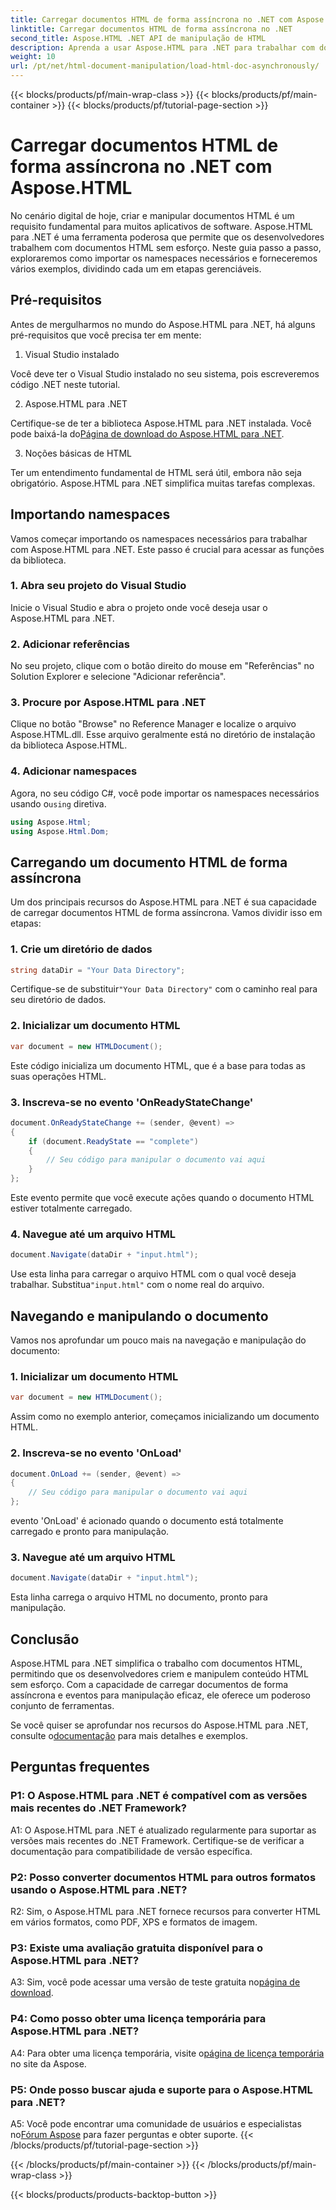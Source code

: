 ```yaml
---
title: Carregar documentos HTML de forma assíncrona no .NET com Aspose.HTML
linktitle: Carregar documentos HTML de forma assíncrona no .NET
second_title: Aspose.HTML .NET API de manipulação de HTML
description: Aprenda a usar Aspose.HTML para .NET para trabalhar com documentos HTML. Guia passo a passo com exemplos e FAQs para desenvolvedores.
weight: 10
url: /pt/net/html-document-manipulation/load-html-doc-asynchronously/
---
```


{{< blocks/products/pf/main-wrap-class >}}
{{< blocks/products/pf/main-container >}}
{{< blocks/products/pf/tutorial-page-section >}}

# Carregar documentos HTML de forma assíncrona no .NET com Aspose.HTML


No cenário digital de hoje, criar e manipular documentos HTML é um requisito fundamental para muitos aplicativos de software. Aspose.HTML para .NET é uma ferramenta poderosa que permite que os desenvolvedores trabalhem com documentos HTML sem esforço. Neste guia passo a passo, exploraremos como importar os namespaces necessários e forneceremos vários exemplos, dividindo cada um em etapas gerenciáveis.

## Pré-requisitos

Antes de mergulharmos no mundo do Aspose.HTML para .NET, há alguns pré-requisitos que você precisa ter em mente:

1. Visual Studio instalado

Você deve ter o Visual Studio instalado no seu sistema, pois escreveremos código .NET neste tutorial.

2. Aspose.HTML para .NET

 Certifique-se de ter a biblioteca Aspose.HTML para .NET instalada. Você pode baixá-la do[Página de download do Aspose.HTML para .NET](https://releases.aspose.com/html/net/).

3. Noções básicas de HTML

Ter um entendimento fundamental de HTML será útil, embora não seja obrigatório. Aspose.HTML para .NET simplifica muitas tarefas complexas.

## Importando namespaces

Vamos começar importando os namespaces necessários para trabalhar com Aspose.HTML para .NET. Este passo é crucial para acessar as funções da biblioteca.

### 1. Abra seu projeto do Visual Studio

Inicie o Visual Studio e abra o projeto onde você deseja usar o Aspose.HTML para .NET.

### 2. Adicionar referências

No seu projeto, clique com o botão direito do mouse em "Referências" no Solution Explorer e selecione "Adicionar referência".

### 3. Procure por Aspose.HTML para .NET

Clique no botão "Browse" no Reference Manager e localize o arquivo Aspose.HTML.dll. Esse arquivo geralmente está no diretório de instalação da biblioteca Aspose.HTML.

### 4. Adicionar namespaces

 Agora, no seu código C#, você pode importar os namespaces necessários usando o`using` diretiva.

```csharp
using Aspose.Html;
using Aspose.Html.Dom;
```

## Carregando um documento HTML de forma assíncrona

Um dos principais recursos do Aspose.HTML para .NET é sua capacidade de carregar documentos HTML de forma assíncrona. Vamos dividir isso em etapas:

### 1. Crie um diretório de dados

```csharp
string dataDir = "Your Data Directory";
```

 Certifique-se de substituir`"Your Data Directory"` com o caminho real para seu diretório de dados.

### 2. Inicializar um documento HTML

```csharp
var document = new HTMLDocument();
```

Este código inicializa um documento HTML, que é a base para todas as suas operações HTML.

### 3. Inscreva-se no evento 'OnReadyStateChange'

```csharp
document.OnReadyStateChange += (sender, @event) =>
{
    if (document.ReadyState == "complete")
    {
        // Seu código para manipular o documento vai aqui
    }
};
```

Este evento permite que você execute ações quando o documento HTML estiver totalmente carregado.

### 4. Navegue até um arquivo HTML

```csharp
document.Navigate(dataDir + "input.html");
```

 Use esta linha para carregar o arquivo HTML com o qual você deseja trabalhar. Substitua`"input.html"` com o nome real do arquivo.

## Navegando e manipulando o documento

Vamos nos aprofundar um pouco mais na navegação e manipulação do documento:

### 1. Inicializar um documento HTML

```csharp
var document = new HTMLDocument();
```

Assim como no exemplo anterior, começamos inicializando um documento HTML.

### 2. Inscreva-se no evento 'OnLoad'

```csharp
document.OnLoad += (sender, @event) =>
{
    // Seu código para manipular o documento vai aqui
};
```

evento 'OnLoad' é acionado quando o documento está totalmente carregado e pronto para manipulação.

### 3. Navegue até um arquivo HTML

```csharp
document.Navigate(dataDir + "input.html");
```

Esta linha carrega o arquivo HTML no documento, pronto para manipulação.

## Conclusão

Aspose.HTML para .NET simplifica o trabalho com documentos HTML, permitindo que os desenvolvedores criem e manipulem conteúdo HTML sem esforço. Com a capacidade de carregar documentos de forma assíncrona e eventos para manipulação eficaz, ele oferece um poderoso conjunto de ferramentas.

 Se você quiser se aprofundar nos recursos do Aspose.HTML para .NET, consulte o[documentação](https://reference.aspose.com/html/net/) para mais detalhes e exemplos.

## Perguntas frequentes

### P1: O Aspose.HTML para .NET é compatível com as versões mais recentes do .NET Framework?

A1: O Aspose.HTML para .NET é atualizado regularmente para suportar as versões mais recentes do .NET Framework. Certifique-se de verificar a documentação para compatibilidade de versão específica.

### P2: Posso converter documentos HTML para outros formatos usando o Aspose.HTML para .NET?

R2: Sim, o Aspose.HTML para .NET fornece recursos para converter HTML em vários formatos, como PDF, XPS e formatos de imagem.

### P3: Existe uma avaliação gratuita disponível para o Aspose.HTML para .NET?

 A3: Sim, você pode acessar uma versão de teste gratuita no[página de download](https://releases.aspose.com/).

### P4: Como posso obter uma licença temporária para Aspose.HTML para .NET?

 A4: Para obter uma licença temporária, visite o[página de licença temporária](https://purchase.aspose.com/temporary-license/) no site da Aspose.

### P5: Onde posso buscar ajuda e suporte para o Aspose.HTML para .NET?

 A5: Você pode encontrar uma comunidade de usuários e especialistas no[Fórum Aspose](https://forum.aspose.com/) para fazer perguntas e obter suporte.
{{< /blocks/products/pf/tutorial-page-section >}}

{{< /blocks/products/pf/main-container >}}
{{< /blocks/products/pf/main-wrap-class >}}

{{< blocks/products/products-backtop-button >}}
